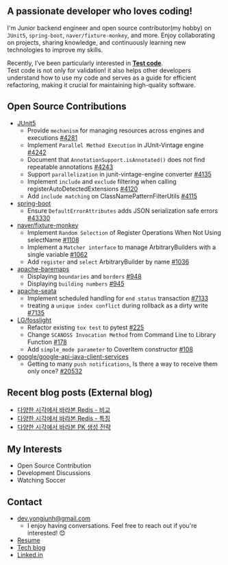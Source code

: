 ## A passionate developer who loves coding!

I'm Junior backend engineer and open source contributor(my hobby) on `JUnit5`, `spring-boot`, `naver/fixture-monkey`, and more. Enjoy collaborating on projects, sharing knowledge, and continuously learning new technologies to improve my skills.  

Recently, I’ve been particularly interested in [**Test code**](https://www.slideshare.net/slideshow/2024-09-24-comming-soon/271981415).  
Test code is not only for validation! it also helps other developers understand how to use my code and serves as a guide for efficient refactoring, making it crucial for maintaining high-quality software.

## Open Source Contributions
- [JUnit5](https://github.com/junit-team/junit5/issues?q=is%3Apr+is%3Aopen+author%3AYongGoose)
  - Provide `mechanism` for managing resources across engines and executions [#4281](https://github.com/junit-team/junit5/pull/4281)
  - Implement `Parallel Method Execution` in JUnit-Vintage engine [#4242](https://github.com/junit-team/junit5/pull/4242)
  - Document that `AnnotationSupport.isAnnotated()` does not find repeatable annotations [#4243](https://github.com/junit-team/junit5/pull/4243)
  - Support `parallelization` in junit-vintage-engine converter [#4135](https://github.com/junit-team/junit5/pull/4135)
  - Implement `include` and `exclude` filtering when calling registerAutoDetectedExtensions [#4120](https://github.com/junit-team/junit5/pull/4120)
  - Add `include matching` on ClassNamePatternFilterUtils [#4115](https://github.com/junit-team/junit5/pull/4115)
- [spring-boot](https://github.com/spring-projects/spring-boot/issues?q=is%3Apr+author%3AYongGoose)
  - Ensure `DefaultErrorAttributes` adds JSON serialization safe errors [#43330](https://github.com/spring-projects/spring-boot/pull/43330)
- [naver/fixture-monkey](https://github.com/naver/fixture-monkey/issues?q=is%3Apr+is%3Aopen+author%3AYongGoose)
  - Implement `Random Selection` of Register Operations When Not Using selectName [#1108](https://github.com/naver/fixture-monkey/pull/1108)
  - Implement a `Matcher interface` to manage ArbitraryBuilders with a single variable [#1062](https://github.com/naver/fixture-monkey/pull/1062)
  - Add `register` and `select` ArbitraryBuilder by name [#1036](https://github.com/naver/fixture-monkey/pull/1036)
- [apache-baremaps](https://github.com/apache/incubator-baremaps/issues?q=is%3Apr+is%3Aopen+author%3AYongGoose)
  - Displaying `boundaries` and `borders` [#948](https://github.com/apache/incubator-baremaps/pull/948) 
  - Displaying `building numbers` [#945](https://github.com/apache/incubator-baremaps/pull/945)
- [apache-seata](https://github.com/apache/incubator-seata/issues?q=is%3Apr+is%3Aopen+author%3AYongGoose)
  - Implement scheduled handling for `end status` transaction [#7133](https://github.com/apache/incubator-seata/pull/7133)
  - treating a `unique index conflict` during rollback as a dirty write [#7135](https://github.com/apache/incubator-seata/pull/7135)
- [LG/fosslight](https://github.com/fosslight/fosslight_dependency_scanner/issues?q=is%3Apr+author%3AYongGoose)
  - Refactor existing `tox test` to pytest [#225](https://github.com/fosslight/fosslight_dependency_scanner/pull/225)
  - Change `SCANOSS Invocation Method` from Command Line to Library Function [#178](https://github.com/fosslight/fosslight_source_scanner/pull/178)
  - Add `simple_mode parameter` to CoverItem constructor [#108](https://github.com/fosslight/fosslight_scanner/pull/108)
- [google/google-api-java-client-services](https://github.com/googleapis/google-api-java-client-services/issues?q=is%3Aissue%20author%3AYongGoose)
  - Getting to many `push notifications`, Is there a way to receive them only once? [#20532](https://github.com/googleapis/google-api-java-client-services/issues?q=is%3Aissue%20author%3AYongGoose)
 
## Recent blog posts (External blog)

- [다양한 시각에서 바라본 Redis - 비교](https://devocean.sk.com/blog/techBoardDetail.do?page=&query=&ID=166805&boardType=writer&searchData=kevin0928&subIndex=&idList=&pnwriterID=kevin0928&searchText=&techType=&searchDataSub=&searchDataMain=&comment=)
- [다양한 시각에서 바라본 Redis - 특징](https://devocean.sk.com/blog/techBoardDetail.do?page=&query=&ID=166166&boardType=writer&searchData=kevin0928&subIndex=&idList=&pnwriterID=kevin0928&searchText=&techType=&searchDataSub=&searchDataMain=&comment=)
- [다양한 시각에서 바라본 PK 생성 전략](https://devocean.sk.com/blog/techBoardDetail.do?page=&query=&ID=165948&boardType=writer&searchData=kevin0928&subIndex=&idList=&pnwriterID=kevin0928&searchText=&techType=&searchDataSub=&searchDataMain=&comment=)

## My Interests
- Open Source Contribution
- Development Discussions
- Watching Soccer

## Contact
- dev.yongjunh@gmail.com
  - I enjoy having conversations. Feel free to reach out if you're interested! 😊
- [Resume](https://docs.google.com/document/d/123z1fH5WIGu6jsyUIsWbrGQBARkHhKWEDH1T-v6xaO4/edit?tab=t.0#heading=h.iwwc988hcmwq)
- [Tech blog](https://solution-is-here.tistory.com/)
- [Linked.in](https://www.linkedin.com/in/yongjunh/)
